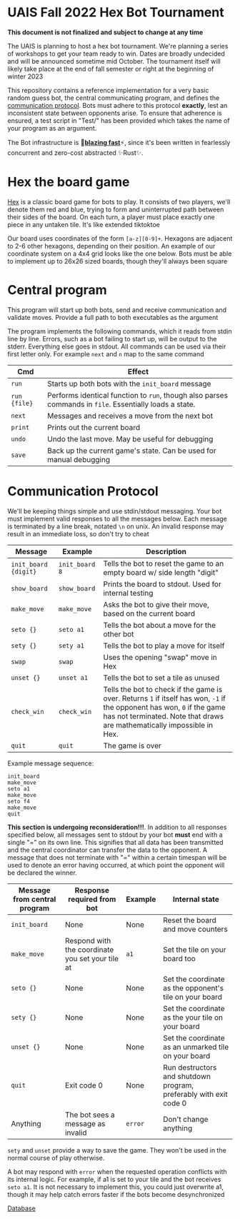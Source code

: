 # UAIS Fall 2022 Hex Bot Tournament
**This document is not finalized and subject to change at any time**

The UAIS is planning to host a hex bot tournament. We're planning a series of
workshops to get your team ready to win. Dates are broadly undecided and will be
announced sometime mid October. The tournament itself will likely take place at
the end of fall semester or right at the beginning of winter 2023

This repository contains a reference implementation for a very basic random
guess bot, the central communicating program, and defines the [communication
protocol](#Communication-protocol). Bots must adhere to this protocol
**exactly**, lest an inconsistent state between opponents arise. To ensure that
adherence is ensured, a test script in "Test/" has been provided which takes the
name of your program as an argument.

The Bot infrastructure is 🚀<u>**blazing fast**</u>⚡, since it's been written
in fearlessly concurrent and zero-cost abstracted ✨Rust✨.

# Hex the board game
[Hex](https://en.wikipedia.org/wiki/Hex_(board_game)) is a classic board game
for bots to play. It consists of two players, we'll denote them red and blue,
trying to form and uninterrupted path between their sides of the board. On each
turn, a player must place exactly one piece in any untaken tile. It's like
extended tiktoktoe

Our board uses coordinates of the form `[a-z][0-9]+`. Hexagons are adjacent to
2-6 other hexagons, depending on their position. An example of our coordinate
system on a 4x4 grid looks like the one below. Bots must be able to implement up
to 26x26 sized boards, though they'll always been square

# Central program
This program will start up both bots, send and receive communication and
validate moves. Provide a full path to both executables as the argument

The program implements the following commands, which it reads from stdin line by
line. Errors, such as a bot failing to start up, will be output to the stderr.
Everything else goes in stdout. All commands can be used via their first letter
only. For example `next` and `n` map to the same command

| Cmd | Effect |
| --- | ------ |
| `run` | Starts up both bots with the `init_board` message |
| `run {file}` | Performs identical function to `run`, though also parses commands in `file`. Essentially loads a state.|
| `next` | Messages and receives a move from the next bot |
| `print` | Prints out the current board |
| `undo` | Undo the last move. May be useful for debugging |
| `save` | Back up the current game's state. Can be used for manual debugging |

# Communication Protocol
We'll be keeping things simple and use stdin/stdout messaging. Your bot must
implement valid responses to all the messages below. Each message is terminated
by a line break, notated `\n` on unix. An invalid response may result in an
immediate loss, so don't try to cheat

| Message | Example | Description |
| ------- | ------- | ----------- |
| `init_board {digit}` | `init_board 8` | Tells the bot to reset the game to an empty board w/ side length "digit" |
| `show_board` | `show_board` | Prints the board to stdout. Used for internal testing |
| `make_move` | `make_move` | Asks the bot to give their move, based on the current board |
| `seto {}` | `seto a1` | Tells the bot about a move for the other bot |
| `sety {}` | `sety a1` | Tells the bot to play a move for itself |
| `swap` | `swap` | Uses the opening "swap" move in Hex |
| `unset {}` | `unset a1` | Tells the bot to set a tile as unused |
| `check_win` | `check_win` | Tells the bot to check if the game is over. Returns `1` if itself has won, `-1` if the opponent has won, `0` if the game has not terminated. Note that draws are mathematically impossible in Hex. |
| `quit` | `quit` | The game is over |

Example message sequence:
```
init_board
make_move
seto a1
make_move
seto f4
make_move
quit
```

**This section is undergoing reconsideration!!!**. In addition to all responses
specified below, all messages sent to stdout by your bot **must** end with a
single "=" on its own line. This signifies that all data has been transmitted
and the central coordinator can transfer the data to the opponent. A message
that does not terminate with "=" within a certain timespan will be used to
denote an error having occurred, at which point the opponent will be declared
the winner.

| Message from central program | Response required from bot | Example | Internal state |
| ---------------------------- | -------------------------- | ------- | -------------- |
| `init_board` | None | None | Reset the board and move counters |
| `make_move` | Respond with the coordinate you set your tile at | `a1` | Set the tile on your board too |
| `seto {}` | None | None | Set the coordinate as the opponent's tile on your board |
| `sety {}` | None | None | Set the coordinate as the your tile on your board |
| `unset {}` | None | None | Set the coordinate as an unmarked tile on your board |
| `quit` | Exit code 0 | None | Run destructors and shutdown program, preferably with exit code 0 |
| Anything | The bot sees a message as invalid | `error` | Don't change anything |

`sety` and `unset` provide a way to save the game. They won't be used in the
normal course of play otherwise.

A bot may respond with `error` when the requested operation conflicts with its
internal logic. For example, if a1 is set to your tile and the bot receives
`seto a1`. It is not necessary to implement this, you could just overwrite a1,
though it may help catch errors faster if the bots become desynchronized

[Database](http://hex.kosmanor.com/hex-bin/board/10/en_US:0/)
